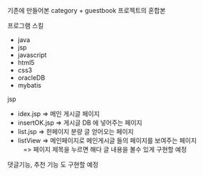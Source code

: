 기존에 만들어본 category + guestbook 프로젝트의 혼합본  
  
프로그램 스킬  
- java  
- jsp  
- javascript  
- html5  
- css3  
- oracleDB  
- mybatis
  
jsp  
- idex.jsp => 메인 게시글 페이지  
- insertOK.jsp  => 게시글 DB 에 넣어주는 페이지  
- list.jsp  => 한페이지 분량 글 얻어오는 페이지  
- listView => 메인페이지로 메인게시글 들의 페이지를 보여주는 페이지  
&nbsp;&nbsp;&nbsp;=> 페이지 제목을 누르면 해다 글 내용을 볼수 있게 구현할 예정  
  
댓글기능, 추천 기능 도 구현할 예정  